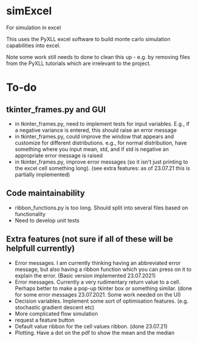 # simExcel
For simulation in excel

This uses the PyXLL excel software to build monte carlo simulation capabilities into excel. 

Note some work still needs to done to clean this up - e.g. by removing files from the PyXLL tutorials which are irrelevant to the project.


# To-do

## tkinter_frames.py and GUI
* in tkinter_frames.py, need to implement tests for input variables. E.g., if a negative variance is entered, this should raise an error message
* in tkinter_frames.py, could improve the window that appears and customize for different distributions. e.g., for normal distribution, have something where you input mean, std, and if std is negative an appropriate error message is raised
* in tkinter_frames.py, improve error messages (so it isn't just printing to the excel cell something long). (see extra features: as of 23.07.21 this is partially implemented)

## Code maintainability
* ribbon_functions.py is too long. Should split into several files based on functionality
* Need to develop unit tests

## Extra features (not sure if all of these will be helpfull currently)
* Error messages. I am currently thinking having an abbreviated error message, but also having a ribbon function which you can press on it to explain the error. (Basic version implemented 23.07.2021)
* Error messages. Currently a very rudimentary return value to a cell. Perhaps better to make a pop-up tkinter box or something similar. (done for some error messages 23.07.2021. Some work needed on the UI)
* Decision variables. Implement some sort of optimisation features. (e.g. stochastic gradient descent etc)
* More complicated flow simulation
* request a feature button 
* Default value ribbon for the cell values ribbon. (done 23.07.21)
* Plotting. Have a dot on the pdf to show the mean and the median
